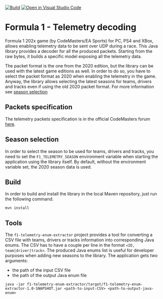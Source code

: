 [![Build](https://github.com/ppatierno/formula1-telemetry/actions/workflows/build.yml/badge.svg)](https://github.com/ppatierno/formula1-telemetry/actions/workflows/build.yml)
[![Open in Visual Studio Code](https://open.vscode.dev/badges/open-in-vscode.svg)](https://open.vscode.dev/ppatierno/formula1-telemetry)

# Formula 1 - Telemetry decoding

Formula 1 202x game (by CodeMasters/EA Sports) for PC, PS4 and XBox, allows enabling telemetry data to be sent over UDP during a race.
This Java library provides a decoder for all the produced packets.
Starting from the raw bytes, it builds a specific model exposing all the telemetry data.

The packet format is the one from the 2020 edition, but the library can be used with the latest game editions as well.
In order to do so, you have to select the packet format as 2020 when enabling the telemetry in the game.
Anyway, the library allows selecting the latest seasons for teams, drivers and tracks even if using the old 2020 packet format.
For more information see [season selection](#season-selection)

## Packets specification

The telemetry packets specification is in the official CodeMasters forum [here](https://forums.codemasters.com/topic/54423-f1%C2%AE-2020-udp-specification/).

## Season selection

In order to select the season to be used for teams, drivers and tracks, you need to set the `F1_TELEMETRY_SEASON` environment variable when starting the application using the library itself.
By default, without the environment variable set, the 2020 season data is used.

## Build

In order to build and install the library in the local Maven repository, just run the following command.

```shell
mvn install
```

## Tools

The `f1-telemetry-enum-extractor` project provides a tool for converting a CSV file with teams, drivers or tracks information into corresponding Java enums.
The CSV has to have a couple per line in the format `<ID, team|driver|track>`.
The produced Java enums list is useful for developer purposes when adding new seasons to the library.
The application gets two arguments:

* the path of the input CSV file
* the path of the output Java enum file

```shell
java -jar f1-telemetry-enum-extractor/target/f1-telemetry-enum-extractor-1.0-SNAPSHOT.jar <path-to-input-CSV> <path-to-output-java-enum>
```